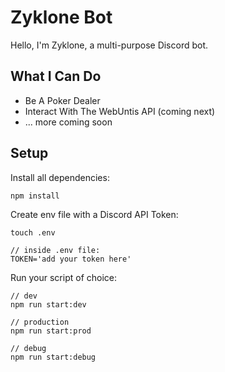 # Zyklone Bot

Hello, I'm Zyklone, a multi-purpose Discord bot.

## What I Can Do

- Be A Poker Dealer
- Interact With The WebUntis API (coming next)
- ... more coming soon

## Setup

Install all dependencies:
    
    npm install

Create env file with a Discord API Token:

    touch .env

    // inside .env file:
    TOKEN='add your token here'

Run your script of choice:

    // dev
    npm run start:dev

    // production
    npm run start:prod

    // debug
    npm run start:debug